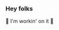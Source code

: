 ### Hey folks

🚧 I'm workin' on it 🚧

<!--
```bash

tecxh$ echo ~/.pronouns
they/them

texch$ echo ~/.name
tecxh
pronounced: /ˈtek/

```

Here are some ideas to get you started:

- 🔭 I’m currently working on ...
- 🌱 I’m currently learning ...
- 👯 I’m looking to collaborate on ...
- 🤔 I’m looking for help with ...
- 💬 Ask me about ...
- 📫 How to reach me: ...
- 😄 Pronouns: ...
- ⚡ Fun fact: ...
-->
